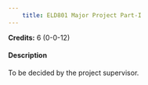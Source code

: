 ```yaml
---
    title: ELD801 Major Project Part-I
---
```

**Credits:** 6 (0-0-12)



#### Description 
To be decided by the project supervisor.